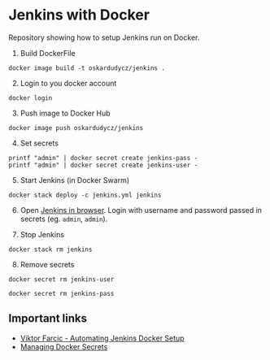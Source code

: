 # Jenkins with Docker

Repository showing how to setup Jenkins run on Docker.

1. Build DockerFile

```
docker image build -t oskardudycz/jenkins .
```

2. Login to you docker account

```
docker login
```

3. Push image to Docker Hub

```
docker image push oskardudycz/jenkins
```

4. Set secrets

```
printf "admin" | docker secret create jenkins-pass -
printf "admin" | docker secret create jenkins-user -
```

5. Start Jenkins (in Docker Swarm)

```
docker stack deploy -c jenkins.yml jenkins
```

6. Open [Jenkins in browser](http://localhost:8080/). Login with username and password passed in secrets (eg. `admin`, `admin`).

7. Stop Jenkins

```
docker stack rm jenkins
```

8. Remove secrets

```
docker secret rm jenkins-user

docker secret rm jenkins-pass
```

## Important links

- [Viktor Farcic - Automating Jenkins Docker Setup](https://technologyconversations.com/2017/06/16/automating-jenkins-docker-setup/)
- [Managing Docker Secrets](https://docs.docker.com/engine/swarm/secrets/)
